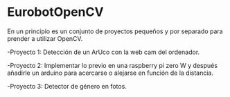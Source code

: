 # EurobotOpenCV

En un principio es un conjunto de proyectos pequeños y por separado para prender a utilizar OpenCV.


-Proyecto 1: Detección de un ArUco con la web cam del ordenador.

-Proyecto 2: Implementar lo previo en una raspberry pi zero W y después añadirle un arduino para acercarse o alejarse en función de la distancia.


-Proyecto 3: Detector de género en fotos.
